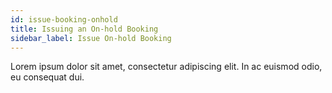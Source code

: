 ```yaml
---
id: issue-booking-onhold
title: Issuing an On-hold Booking
sidebar_label: Issue On-hold Booking
---
```


Lorem ipsum dolor sit amet, consectetur adipiscing elit. In ac euismod odio, eu consequat dui.